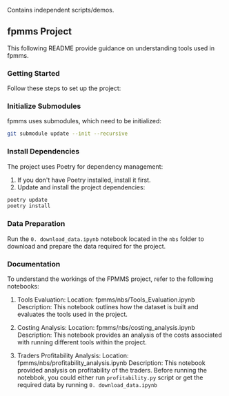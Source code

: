 Contains independent scripts/demos.


## fpmms Project
This following README provide guidance on understanding tools used in fpmms.

### Getting Started
Follow these steps to set up the project:

### Initialize Submodules

fpmms uses submodules, which need to be initialized:

```bash
git submodule update --init --recursive
```

### Install Dependencies
The project uses Poetry for dependency management:

1. If you don't have Poetry installed, install it first.
2. Update and install the project dependencies:
```bash
poetry update
poetry install
```

### Data Preparation
Run the `0. download_data.ipynb` notebook located in the `nbs` folder to download and prepare the data required for the project.

### Documentation
To understand the workings of the FPMMS project, refer to the following notebooks:

1. Tools Evaluation:
Location: fpmms/nbs/Tools_Evaluation.ipynb
Description: This notebook outlines how the dataset is built and evaluates the tools used in the project.

2. Costing Analysis:
Location: fpmms/nbs/costing_analysis.ipynb
Description: This notebook provides an analysis of the costs associated with running different tools within the project.

3. Traders Profitability Analysis:
Location: fpmms/nbs/profitability_analysis.ipynb
Description: This notebook provided analysis on profitability of the traders. Before running the notebbok, you could either run `profitability.py` script or get the required data by running `0. download_data.ipynb`

